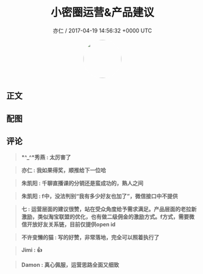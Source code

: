 <h1 align="center">小密圈运营&amp;产品建议</h1>
<p align="center">
    <a>亦仁 / 2017-04-19 14:56:32 &#43;0000 UTC</a>
</p>

<div align="center">
    <img src="https://images.zsxq.com/Fn3NQqCN8nuGF86yZPXSbEsl0mb3?e=1590940799&amp;token=kIxbL07-8jAj8w1n4s9zv64FuZZNEATmlU_Vm6zD:pfbNc8W3hS0oYG_hyXXh_rHMHuc=" width="100" height="100" style="border:1px solid;border-radius:50%; color:#ffffff"/>
</div>

## 正文

<div>

</div>

## 配图
<div class="image" align="center">

</div>

## 评论

<div align="left">
<div>

<blockquote >
<span> <strong>*^_^*秀燕 : 太厉害了 </strong></span>
</blockquote>

<blockquote >
<span> <strong>亦仁 : 我如果得奖，顺推给下一位哈 </strong></span>
</blockquote>

<blockquote >
<span> <strong>朱凯阳 : 千聊直播课的分销还是蛮成功的，熟人之间 </strong></span>
</blockquote>

<blockquote >
<span> <strong>朱凯阳 : f中，没法判别“我有多少好友也加了”，微信接口中不提供 </strong></span>
</blockquote>

<blockquote >
<span> <strong>七 : 运营层面的建议很赞，站在受众角度给予需求满足。产品层面的老拉新激励，类似淘宝联盟的优化，也有做二级佣金的激励方式。f方式，需要微信开放好友关系链，目前仅提供open id </strong></span>
</blockquote>

<blockquote >
<span> <strong>不许变懒的猫 : 写的好赞，非常落地，完全可以照着执行了 </strong></span>
</blockquote>

<blockquote >
<span> <strong>Jimi : 👍 </strong></span>
</blockquote>

<blockquote >
<span> <strong>Damon : 真心佩服，运营思路全面又细致 </strong></span>
</blockquote>

</div>
</div>